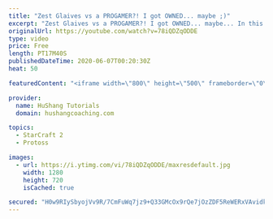 ```yaml
---
title: "Zest Glaives vs a PROGAMER?! I got OWNED... maybe ;)"
excerpt: "Zest Glaives vs a PROGAMER?! I got OWNED... maybe... In this Starcraft 2 guide we take a look at an example replay of the build we learned yesterday! I had a hard time finding a good opponent to show you guys an example but after dieing to cannon rushes many time, I found one: previous progamer golden."
originalUrl: https://youtube.com/watch?v=78iQDZqODDE
type: video
price: Free
length: PT17M40S
publishedDateTime: 2020-06-07T00:20:30Z
heat: 50

featuredContent: "<iframe width=\"800\" height=\"500\" frameborder=\"0\" src=\"https://www.youtube.com/embed/78iQDZqODDE\" allow=\"accelerometer; autoplay; encrypted-media; gyroscope; picture-in-picture\" allowfullscreen></iframe>"

provider:
  name: HuShang Tutorials
  domain: hushangcoaching.com

topics:
  - StarCraft 2
  - Protoss

images:
  - url: https://i.ytimg.com/vi/78iQDZqODDE/maxresdefault.jpg
    width: 1280
    height: 720
    isCached: true

secured: "H0w9RIySbyojVv9R/7CmFuWq7jz9+Q33GMcOx9rQe7jOzZDF5ReWERxVAvidkgSf67rwg4Fu3TPF4Ld+VsBH9R4PYq3sYNDJlQpgHTP85d6Au5BfzL0uXXDmlBG3shIHu/qzhwQQYmd7nGo7z5LORD4SG+ckxRVAjARsEu02KrWWd5d9V+johdAz8fxuF8lPiPcCMSJGd48sMlXXN0iicgeuEjU6zZSfEmNvXfhvD1hZvtFnzb1yOi6QXx/4yeoEk7+94qvCpFpY8UvqjefxHrppwOqgWTKp3z2FlL898ebaHAXk8kW3Lw/h5ByndfcJYwVhvwcGR/K/onZza5k9HV1qUqR9mXaBxbFliojO77bnHQNgWCl+FZqrjX8QnSSjorcIiZiZmrtaUGKaWC7EQvNUdG8t3/KQOALOrArwK40=;ZRsvvkas0hjc0BHeUWpTqg=="
---
```


